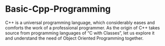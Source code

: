 # Basic-Cpp-Programming
C++ is a universal programming language, which considerably eases and comforts the work of a professional programmer. As the origin of C++ takes source from programming languages of “C with Classes”, let us explore it and understand the need of Object Oriented Programming together.
